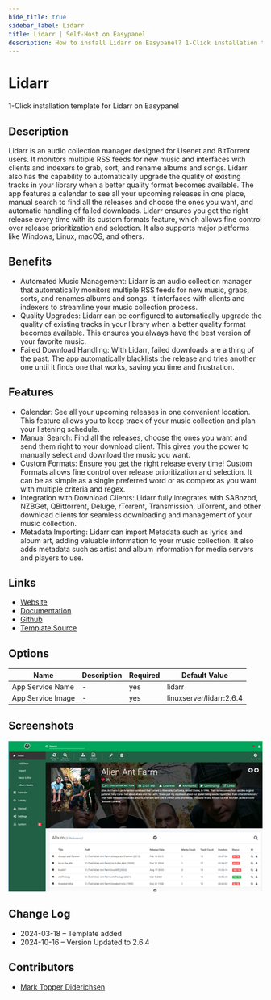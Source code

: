 ```yaml
---
hide_title: true
sidebar_label: Lidarr
title: Lidarr | Self-Host on Easypanel
description: How to install Lidarr on Easypanel? 1-Click installation template for Lidarr on Easypanel
---
```


<!-- generated -->

# Lidarr

1-Click installation template for Lidarr on Easypanel

## Description

Lidarr is an audio collection manager designed for Usenet and BitTorrent users. It monitors multiple RSS feeds for new music and interfaces with clients and indexers to grab, sort, and rename albums and songs. Lidarr also has the capability to automatically upgrade the quality of existing tracks in your library when a better quality format becomes available. The app features a calendar to see all your upcoming releases in one place, manual search to find all the releases and choose the ones you want, and automatic handling of failed downloads. Lidarr ensures you get the right release every time with its custom formats feature, which allows fine control over release prioritization and selection. It also supports major platforms like Windows, Linux, macOS, and others.

## Benefits

- Automated Music Management: Lidarr is an audio collection manager that automatically monitors multiple RSS feeds for new music, grabs, sorts, and renames albums and songs. It interfaces with clients and indexers to streamline your music collection process.
- Quality Upgrades: Lidarr can be configured to automatically upgrade the quality of existing tracks in your library when a better quality format becomes available. This ensures you always have the best version of your favorite music.
- Failed Download Handling: With Lidarr, failed downloads are a thing of the past. The app automatically blacklists the release and tries another one until it finds one that works, saving you time and frustration.

## Features

- Calendar: See all your upcoming releases in one convenient location. This feature allows you to keep track of your music collection and plan your listening schedule.
- Manual Search: Find all the releases, choose the ones you want and send them right to your download client. This gives you the power to manually select and download the music you want.
- Custom Formats: Ensure you get the right release every time! Custom Formats allows fine control over release prioritization and selection. It can be as simple as a single preferred word or as complex as you want with multiple criteria and regex.
- Integration with Download Clients: Lidarr fully integrates with SABnzbd, NZBGet, QBittorrent, Deluge, rTorrent, Transmission, uTorrent, and other download clients for seamless downloading and management of your music collection.
- Metadata Importing: Lidarr can import Metadata such as lyrics and album art, adding valuable information to your music collection. It also adds metadata such as artist and album information for media servers and players to use.

## Links

- [Website](https://lidarr.audio/)
- [Documentation](https://wiki.servarr.com/lidarr)
- [Github](https://github.com/Lidarr/Lidarr)
- [Template Source](https://github.com/easypanel-io/templates/tree/main/templates/lidarr)

## Options

Name | Description | Required | Default Value
-|-|-|-
App Service Name | - | yes | lidarr
App Service Image | - | yes | linuxserver/lidarr:2.6.4

## Screenshots

![Lidarr Screenshot](./assets/screenshot.png)

## Change Log

- 2024-03-18 – Template added
- 2024-10-16 – Version Updated to 2.6.4

## Contributors

- [Mark Topper Diderichsen](https://github.com/marktopper)
